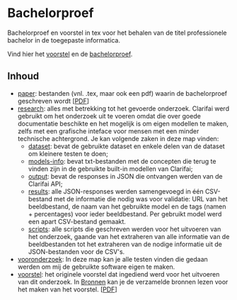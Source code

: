 # Bachelorproef

Bachelorproef en voorstel in tex voor het behalen van de titel professionele bachelor in de toegepaste informatica.

Vind hier het [voorstel](voorstel/vanderperren_nastasia_voorstel.pdf) en de [bachelorproef](paper/bachproef-tin.pdf).

## Inhoud

* [paper](paper): bestanden (vnl. .tex, maar ook een pdf) waarin de bachelorproef geschreven wordt [[PDF](paper/bachproef-tin.pdf)]
* [research](research): alles met betrekking tot het gevoerde onderzoek. Clarifai werd gebruikt om het onderzoek uit te voeren omdat die over goede documentatie beschikte en het mogelijk is om eigen modellen te maken, zelfs met een grafische inteface voor mensen met een minder technische achtergrond. Je kan volgende zaken in deze map vinden:
  * [dataset](research/dataset): bevat de gebruikte dataset en enkele delen van de dataset om kleinere testen te doen;
  * [models-info](research/models_info): bevat txt-bestanden met de concepten die terug te vinden zijn in de gebruikte built-in modellen van Clarifai;
  * [output](research/output): bevat de responses in JSON die ontvangen werden van de Clarifai API;
  * [results](research/results): alle JSON-responses werden samengevoegd in één CSV-bestand met de informatie die nodig was voor validatie: URL van het beeldbestand, de naam van het gebruikte model en de tags (namen + percentages) voor ieder beeldbestand. Per gebruikt model werd een apart CSV-bestand gemaakt.
  * [scripts](research/scripts): alle scripts die geschreven werden voor het uitvoeren van het onderzoek, gaande van het extraheren van alle informatie van de beeldbestanden tot het extraheren van de nodige informatie uit de JSON-bestanden voor de CSV's.
* [vooronderzoek](vooronderzoek): In deze map kan je alle testen vinden die gedaan werden om mij de gebruikte software eigen te maken.
* [voorstel](voorstel): het originele voorstel dat ingediend werd voor het uitvoeren van dit onderzoek. In [Bronnen](voorstel/bronnen/bronnen.md) kan je de verzamelde bronnen lezen voor het maken van het voorstel. [[PDF](voorstel/vanderperren_nastasia_voorstel.pdf)]
